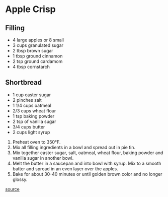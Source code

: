 # Apple Crisp

## Filling
* 4 large apples or 8 small
* 3 cups granulated sugar
* 2 tbsp brown sugar
* 1 tbsp ground cinnamon
* 2 tsp ground cardamom
* 4 tbsp cornstarch

## Shortbread
* 1 cup caster sugar
* 2 pinches salt
* 1 1/4 cups oatmeal
* 2/3 cups wheat flour
* 1 tsp baking powder
* 2 tsp of vanilla sugar
* 3/4 cups butter
* 2 cups light syrup

1. Preheat oven to 350°F.
1. Mix all filling ingredients in a bowl and spread out in pie tin.
1. Mix together caster sugar, salt, oatmeal, wheat flour, baking powder and vanilla sugar in another bowl.
1. Melt the butter in a saucepan and  into bowl with syrup. Mix to a smooth batter and spread in an even layer over the apples.
1. Bake for about 30-40 minutes or until golden brown color and no longer glossy.

[source](https://www.koket.se/knackig-appelpaj-2?fbclid=IwAR3k4TqqmXkoqPsueGcjZx8Q147B6OWYl2P4Sm5tLPee7F9UfxZRqCTqDOc)
